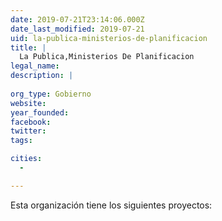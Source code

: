 ```yaml
---
date: 2019-07-21T23:14:06.000Z
date_last_modified: 2019-07-21
uid: la-publica-ministerios-de-planificacion
title: |
  La Publica,Ministerios De Planificacion
legal_name: 
description: |
  
org_type: Gobierno
website: 
year_founded: 
facebook: 
twitter: 
tags:

cities: 
  - 

---
```


Esta organización tiene los siguientes proyectos:


